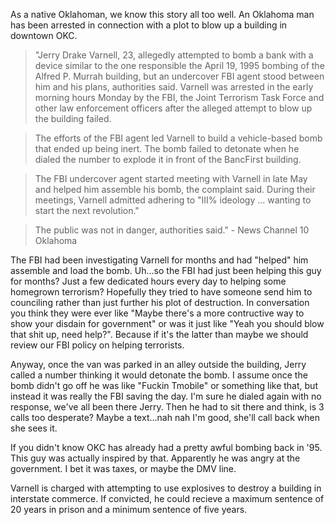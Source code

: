 As a native Oklahoman, we know this story all too well. An Oklahoma man has been arrested in connection with a plot to blow up a building in downtown OKC.

>"Jerry Drake Varnell, 23, allegedly attempted to bomb a bank with a device similar to the one responsible the April 19, 1995 bombing of the Alfred P. Murrah building, but an undercover FBI agent stood between him and his plans, authorities said.
>Varnell was arrested in the early morning hours Monday by the FBI, the Joint Terrorism Task Force and other law enforcement officers after the alleged attempt to blow up the building failed.

>The efforts of the FBI agent led Varnell to build a vehicle-based bomb that ended up being inert. The bomb failed to detonate when he dialed the number to explode it in front of the BancFirst building.

>The FBI undercover agent started meeting with Varnell in late May and helped him assemble his bomb, the complaint said. During their meetings, Varnell admitted adhering to "III% ideology ... wanting to start the next revolution."

>The public was not in danger, authorities said." - News Channel 10 Oklahoma 

The FBI had been investigating Varnell for months and had "helped" him assemble and load the bomb. Uh...so the FBI had just been helping this guy for months? Just a few dedicated hours every day to helping some homegrown terrorism? Hopefully they tried to have someone send him to counciling rather than just further his plot of destruction. In conversation you think they were ever like "Maybe there's a more contructive way to show your disdain for government" or was it just like "Yeah you should blow that shit up, need help?". Because if it's the latter than maybe we should review our FBI policy on helping terrorists.

Anyway, once the van was parked in an alley outside the building, Jerry called a number thinking it would detonate the bomb. 
I assume once the bomb didn't go off he was like "Fuckin Tmobile" or something like that, but instead it was really the FBI saving the day. I'm sure he dialed again with no response, we've all been there Jerry. Then he had to sit there and think, is 3 calls too desperate? Maybe a text...nah nah I'm good, she'll call back when she sees it. 

If you didn't know OKC has already had a pretty awful bombing back in '95. This guy was actually inspired by that. Apparently he was angry at the government. I bet it was taxes, or maybe the DMV line.

Varnell is charged with attempting to use explosives to destroy a building in interstate commerce. If convicted, he could recieve a maximum sentence of 20 years in prison and a minimum sentence of five years.
